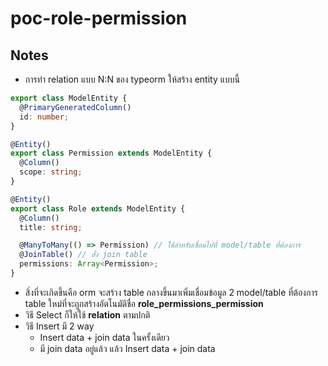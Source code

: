 # poc-role-permission

## Notes

- การทำ relation แบบ N:N ของ typeorm ให้สร้าง entity แบบนี้

```typescript
export class ModelEntity {
  @PrimaryGeneratedColumn()
  id: number;
}

@Entity()
export class Permission extends ModelEntity {
  @Column()
  scope: string;
}

@Entity()
export class Role extends ModelEntity {
  @Column()
  title: string;

  @ManyToMany(() => Permission) // ใช้สำหรับเชื่อมไปที่ model/table ที่ต้องการ
  @JoinTable() // สั่ง join table
  permissions: Array<Permission>;
}
```

- สิ่งที่จะเกิดขึ้นคือ orm จะสร้าง table กลางขึ้นมาเพิ่มเชื่อมข้อมูล 2 model/table ที่ต้องการ table ใหม่ที่จะถูกสร้างอัตโนมัติชื่อ
  **role_permissions_permission**
- วิธี Select ก็ให้ใช้ **relation** ตามปกติ
- วิธี Insert มี 2 way
  - Insert data + join data ในครั้งเดียว
  - มี join data อยู่แล้ว แล้ว Insert data + join data
